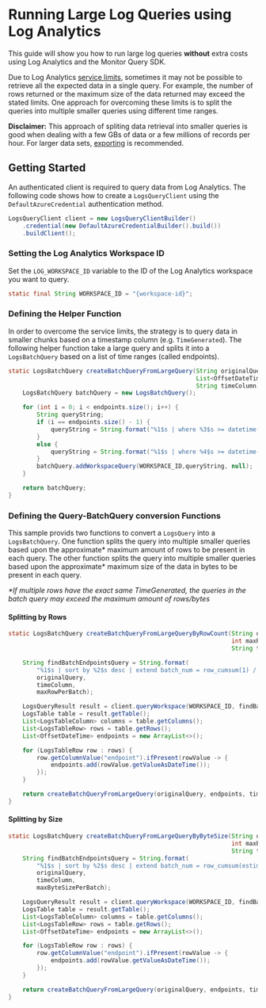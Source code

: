 # Running Large Log Queries using Log Analytics

This guide will show you how to run large log queries **without** extra costs using Log Analytics and the Monitor Query SDK.

Due to Log Analytics [service limits](https://learn.microsoft.com/en-us/azure/azure-monitor/service-limits#la-query-api), sometimes it may
not be possible to retrieve all the expected data in a single query. For example, the number of rows returned or the maximum size of the
data returned may exceed the stated limits. One approach for overcoming these limits is to split the queries into multiple smaller queries
using different time ranges.

**Disclaimer:** This approach of spliting data retrieval into smaller queries is good when dealing with a few GBs of data or a few millions
of records per hour. For larger data sets, 
[exporting](https://learn.microsoft.com/en-us/azure/azure-monitor/logs/logs-data-export?tabs=portal) is recommended.

## Getting Started

An authenticated client is required to query data from Log Analytics. The following code shows how to create a `LogsQueryClient` using the
`DefaultAzureCredential` authentication method.

```java com.azure.monitor.query.LargeQuerySample-createLogsQueryClient
LogsQueryClient client = new LogsQueryClientBuilder()
    .credential(new DefaultAzureCredentialBuilder().build())
    .buildClient();
```

### Setting the Log Analytics Workspace ID

Set the `LOG_WORKSPACE_ID` variable to the ID of the Log Analytics workspace you want to query.

```java com.azure.monitor.query.LargeQuerySample-setWorkspaceId
static final String WORKSPACE_ID = "{workspace-id}";
```

### Defining the Helper Function

In order to overcome the service limits, the strategy is to query data in smaller chunks based on a timestamp column (e.g. `TimeGenerated`). The
following helper function take a large query and splits it into a `LogsBatchQuery` based on a list of time ranges (called endpoints).

```java com.azure.monitor.query.LargeQuerySample-createBatchQueryFromLargeQuery
static LogsBatchQuery createBatchQueryFromLargeQuery(String originalQuery,
                                                     List<OffsetDateTime> endpoints,
                                                     String timeColumn) {
    LogsBatchQuery batchQuery = new LogsBatchQuery();

    for (int i = 0; i < endpoints.size(); i++) {
        String queryString;
        if (i == endpoints.size() - 1) {
            queryString = String.format("%1$s | where %3$s >= datetime('%2$s')", originalQuery, endpoints.get(i), timeColumn);
        }
        else {
            queryString = String.format("%1$s | where %4$s >= datetime('%2$s') and %4$s < datetime('%3$s')", originalQuery, endpoints.get(i), endpoints.get(i + 1), timeColumn);
        }
        batchQuery.addWorkspaceQuery(WORKSPACE_ID,queryString, null);
    }

    return batchQuery;
}
```

### Defining the Query-BatchQuery conversion Functions

This sample provids two functions to convert a `LogsQuery` into a `LogsBatchQuery`. One function splits the query into multiple smaller queries
based upon the approximate* maximum amount of rows to be present in each query. The other function splits the query into multiple smaller queries based upon
the approximate* maximum size of the data in bytes to be present in each query.

_*If multiple rows have the exact same TimeGenerated, the queries in the batch query may exceed the maximum amount of rows/bytes_

#### Splitting by Rows

```java com.azure.monitor.query.LargeQuerySample-createBatchQueryFromLargeQueryByRows
static LogsBatchQuery createBatchQueryFromLargeQueryByRowCount(String originalQuery,
                                                               int maxRowPerBatch,
                                                               String timeColumn) {

    String findBatchEndpointsQuery = String.format(
        "%1$s | sort by %2$s desc | extend batch_num = row_cumsum(1) / %3$s | summarize endpoint=min(%2$s) by batch_num | sort by batch_num desc | project endpoint",
        originalQuery,
        timeColumn,
        maxRowPerBatch);

    LogsQueryResult result = client.queryWorkspace(WORKSPACE_ID, findBatchEndpointsQuery, QueryTimeInterval.ALL);
    LogsTable table = result.getTable();
    List<LogsTableColumn> columns = table.getColumns();
    List<LogsTableRow> rows = table.getRows();
    List<OffsetDateTime> endpoints = new ArrayList<>();

    for (LogsTableRow row : rows) {
        row.getColumnValue("endpoint").ifPresent(rowValue -> {
            endpoints.add(rowValue.getValueAsDateTime());
        });
    }

    return createBatchQueryFromLargeQuery(originalQuery, endpoints, timeColumn);
}
```

#### Splitting by Size

```java com.azure.monitor.query.LargeQuerySample-createBatchQueryFromLargeQueryBySize
static LogsBatchQuery createBatchQueryFromLargeQueryByByteSize(String originalQuery,
                                                               int maxByteSizePerBatch,
                                                               String timeColumn) {
    String findBatchEndpointsQuery = String.format(
        "%1$s | sort by %2$s desc | extend batch_num = row_cumsum(estimate_data_size(*)) / %3$s | summarize endpoint=min(%2$s) by batch_num | sort by batch_num desc | project endpoint",
        originalQuery,
        timeColumn,
        maxByteSizePerBatch);

    LogsQueryResult result = client.queryWorkspace(WORKSPACE_ID, findBatchEndpointsQuery, QueryTimeInterval.ALL);
    LogsTable table = result.getTable();
    List<LogsTableColumn> columns = table.getColumns();
    List<LogsTableRow> rows = table.getRows();
    List<OffsetDateTime> endpoints = new ArrayList<>();

    for (LogsTableRow row : rows) {
        row.getColumnValue("endpoint").ifPresent(rowValue -> {
            endpoints.add(rowValue.getValueAsDateTime());
        });
    }

    return createBatchQueryFromLargeQuery(originalQuery, endpoints, timeColumn);
}
```


